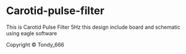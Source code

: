 # Carotid-pulse-filter
This is Carotid Pulse Filter 5Hz
this design include board and schematic using eagle software





Copyright ©
Tondy_666
